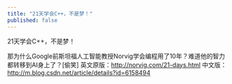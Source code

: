 ```yaml
---
title: "21天学会C++，不是梦！"
published: false
---
```

21天学会C++，不是梦！

那为什么Google前斯坦福人工智能教授Norvig学会编程用了10年？难道他的智力都转移到AI身上了？[偷笑] 
英文原版：http://norvig.com/21-days.html
中文版：http://m.blog.csdn.net/article/details?id=6158494